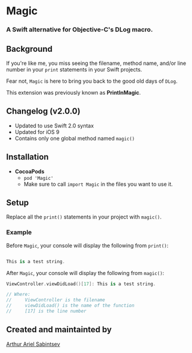 # Magic

### A Swift alternative for Objective-C's DLog macro.

## Background

If you're like me, you miss seeing the filename, method name, and/or line number in your `print` statements in your Swift projects.

Fear not, `Magic` is here to bring you back to the good old days of `DLog`.

This extension was previously known as **PrintlnMagic**.

## Changelog (v2.0.0)
- Updated to use Swift 2.0 syntax
- Updated for iOS 9
- Contains only one global method named `magic()`

## Installation
- **CocoaPods**
  - `pod 'Magic'`
  - Make sure to call `import Magic` in the files you want to use it.

## Setup

Replace all the `print()` statements in your project with `magic()`.

### Example
Before `Magic`, your console will display the following from `print()`:

```swift

This is a test string.

```

After `Magic`, your console will display the following from `magic()`:

```swift
ViewController.viewDidLoad()[17]: This is a test string.

// Where:
//     ViewController is the filename
//     viewDidLoad() is the name of the function
//     [17] is the line number
```

## Created and maintainted by
[Arthur Ariel Sabintsev](http://www.sabintsev.com)
